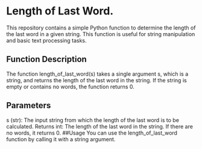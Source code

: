# Length of Last Word.

This repository contains a simple Python function to determine the length of the last word in a given string. This function is useful for string manipulation and basic text processing tasks.

## Function Description

The function length_of_last_word(s) takes a single argument s, which is a string, and returns the length of the last word in the string. If the string is empty or contains no words, the function returns 0.

## Parameters

s (str): The input string from which the length of the last word is to be calculated.
Returns
int: The length of the last word in the string. If there are no words, it returns 0.
##Usage
You can use the length_of_last_word function by calling it with a string argument. 
